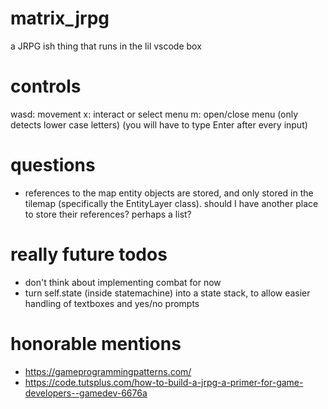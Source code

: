 # matrix_jrpg
 a JRPG ish thing that runs in the lil vscode box

# controls
wasd: movement
x: interact or select menu
m: open/close menu
(only detects lower case letters)
(you will have to type Enter after every input)

# questions
- references to the map entity objects are stored, and only stored in the tilemap (specifically the EntityLayer class). should I have another place to store their references? perhaps a list?

# really future todos
- don't think about implementing combat for now
- turn self.state (inside statemachine) into a state stack, to allow easier handling of textboxes and yes/no prompts

# honorable mentions
- https://gameprogrammingpatterns.com/
- https://code.tutsplus.com/how-to-build-a-jrpg-a-primer-for-game-developers--gamedev-6676a
